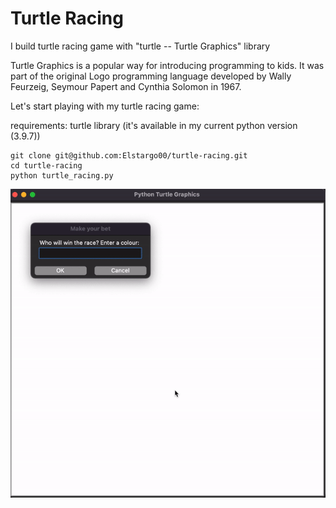 # Turtle Racing


I build turtle racing game with "turtle -- Turtle Graphics" library

Turtle Graphics is a popular way for introducing programming to kids. It was part of the original Logo programming language developed by Wally Feurzeig, Seymour Papert and Cynthia Solomon in 1967.


Let's start playing with my turtle racing game:

requirements:
turtle library (it's available in my current python version (3.9.7))

```
git clone git@github.com:Elstargo00/turtle-racing.git
cd turtle-racing
python turtle_racing.py
```

<img src="https://github.com/Elstargo00/turtle-racing/blob/main/images/turtle_racing.gif?raw=true">
